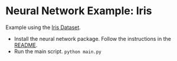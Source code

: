 # Neural Network Example: Iris

Example using the [Iris Dataset](https://archive.ics.uci.edu/ml/datasets/iris).

* Install the neural network package. Follow the instructions in the [README](../../README.md).
* Run the main script. `python main.py`

